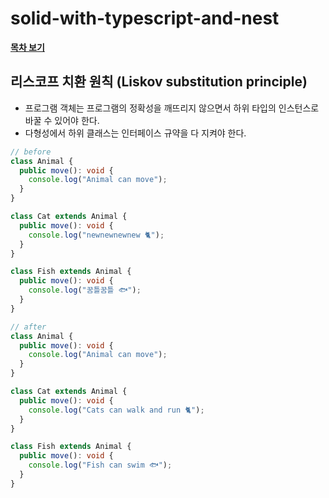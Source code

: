 # solid-with-typescript-and-nest
**[목차 보기](https://github.com/jimyungkoh/solid-with-typescript-and-nest)**
## 리스코프 치환 원칙 (Liskov substitution principle)
- 프로그램 객체는 프로그램의 정확성을 깨뜨리지 않으면서 하위 타입의 인스턴스로 바꿀 수 있어야 한다.
- 다형성에서 하위 클래스는 인터페이스 규약을 다 지켜야 한다.
```typescript
// before
class Animal {
  public move(): void {
    console.log("Animal can move");
  }
}

class Cat extends Animal {
  public move(): void {
    console.log("newnewnewnew 🐈");
  }
}

class Fish extends Animal {
  public move(): void {
    console.log("꿈틀꿈틀 🐟");
  }
}
```
```typescript
// after
class Animal {
  public move(): void {
    console.log("Animal can move");
  }
}

class Cat extends Animal {
  public move(): void {
    console.log("Cats can walk and run 🐈");
  }
}

class Fish extends Animal {
  public move(): void {
    console.log("Fish can swim 🐟");
  }
}
```